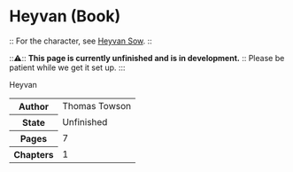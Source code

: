 # Heyvan (Book)

::  For the character, see [Heyvan Sow](?entry=heyvan-sow "Heyvan Sow"). ::

:::warning:::
  **This page is currently unfinished and is in development.**
  :: Please be patient while we get it set up.
:::

<div class="infobox main-border">
  <div class="infobox-title">Heyvan</div>
  <table cellpadding="4">
    <tbody>
      <tr>
        <th>Author</th>
        <td>Thomas Towson</td>
      </tr>
      <tr>
        <th>State</th>
        <td>Unfinished</td>
      </tr>
      <tr>
        <th>Pages</th>
        <td>7</td>
      </tr>
      <tr>
        <th>Chapters</th>
        <td>1</td>
      </tr>
    </tbody>
  </table>
</div>